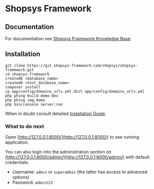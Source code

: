 # Shopsys Framework

## Documentation
For documentation see [Shopsys Framework Knowledge Base](docs/index.md).

## Installation
```
git clone https://git.shopsys-framework.com/shopsys/shopsys-framework.git
cd shopsys-framework
createdb <database_name>
createdb <test_database_name>
composer install
cp app/config/domains_urls.yml.dist app/config/domains_urls.yml
php phing build-demo-dev
php phing img-demo
php bin/console server:run
```

When in doubt consult detailed [Installation Guide](docs/introduction/installation-guide.md).

### What to do next
Open [http://127.0.0.1:8000/](http://127.0.0.1:8000/) to see running application.

You can also login into the administration section on [http://127.0.0.1:8000/admin/](http://127.0.0.1:8000/admin/) with default credentials:
* Username: `admin` or `superadmin` (the latter has access to advanced options)
* Password: `admin123`
